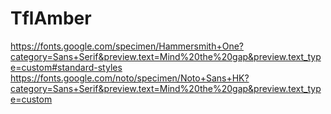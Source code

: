 # TflAmber
https://fonts.google.com/specimen/Hammersmith+One?category=Sans+Serif&preview.text=Mind%20the%20gap&preview.text_type=custom#standard-styles
https://fonts.google.com/noto/specimen/Noto+Sans+HK?category=Sans+Serif&preview.text=Mind%20the%20gap&preview.text_type=custom

